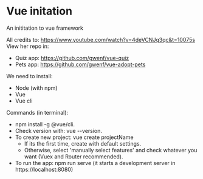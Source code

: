 # Vue initation
An inititation to vue framework

All credits to: https://www.youtube.com/watch?v=4deVCNJq3qc&t=10075s
View her repo in: 
- Quiz app: https://github.com/gwenf/vue-quiz
- Pets app: https://github.com/gwenf/vue-adopt-pets

We need to install:
- Node (with npm)
- Vue
- Vue cli

Commands (in terminal):
- npm install -g @vue/cli.
- Check version with: vue --version.
- To create new project: vue create projectName
  - If its the first time, create with default settings.
  - Otherwise, select 'manually select features' and check whatever you want (Vuex and Router recommended).
- To run the app: npm run serve (it starts a development server in https://localhost:8080)
